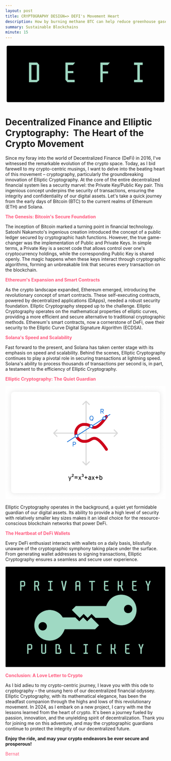 ```yaml
---
layout: post
title: CRYPTOGRAPHY DESIGN=> DEFI's Movement Heart
description: How by burning methane BTC can help reduce greenhouse gases
summary: Sustainable Blockchains
minute: 15
---
```


![BTC-Intro](/assets/images/art/CH4/DEFI.png)

# Decentralized Finance and Elliptic Cryptography:  The Heart of the Crypto Movement

Since my foray into the world of Decentralized Finance (DeFi) in 2016, I've witnessed the remarkable evolution of the crypto space. Today, as I bid farewell to my crypto-centric musings, I want to delve into the beating heart of this movement – cryptography, particularly the groundbreaking innovation of Elliptic Cryptography.
At the core of the entire decentralized financial system lies a security marvel: the Private Key/Public Key pair. This ingenious concept underpins the security of transactions, ensuring the integrity and confidentiality of our digital assets. Let's take a quick journey from the early days of Bitcoin (BTC) to the current realms of Ethereum (ETH) and Solana.

<span style="color:#ff597d">__The Genesis: Bitcoin's Secure Foundation__</span>

The inception of Bitcoin marked a turning point in financial technology. Satoshi Nakamoto's ingenious creation introduced the concept of a public ledger secured by cryptographic hash functions. However, the true game-changer was the implementation of Public and Private Keys.
In simple terms, a Private Key is a secret code that allows control over one's cryptocurrency holdings, while the corresponding Public Key is shared openly. The magic happens when these keys interact through cryptographic algorithms, forming an unbreakable link that secures every transaction on the blockchain.

<span style="color:#ff597d">__Ethereum's Expansion and Smart Contracts__</span>

As the crypto landscape expanded, Ethereum emerged, introducing the revolutionary concept of smart contracts. These self-executing contracts, powered by decentralized applications (DApps), needed a robust security foundation. Elliptic Cryptography stepped up to the challenge.
Elliptic Cryptography operates on the mathematical properties of elliptic curves, providing a more efficient and secure alternative to traditional cryptographic methods. Ethereum's smart contracts, now a cornerstone of DeFi, owe their security to the Elliptic Curve Digital Signature Algorithm (ECDSA).

<span style="color:#ff597d">__Solana's Speed and Scalability__</span>

Fast forward to the present, and Solana has taken center stage with its emphasis on speed and scalability. Behind the scenes, Elliptic Cryptography continues to play a pivotal role in securing transactions at lightning speed. Solana's ability to process thousands of transactions per second is, in part, a testament to the efficiency of Elliptic Cryptography.

<span style="color:#ff597d">__Elliptic Cryptography: The Quiet Guardian__</span>

![Elliptic Cryptography](/assets/images/art/CH4/Curve.png)

Elliptic Cryptography operates in the background, a quiet yet formidable guardian of our digital assets. Its ability to provide a high level of security with relatively smaller key sizes makes it an ideal choice for the resource-conscious blockchain networks that power DeFi.

<span style="color:#ff597d">__The Heartbeat of DeFi Wallets__</span>

Every DeFi enthusiast interacts with wallets on a daily basis, blissfully unaware of the cryptographic symphony taking place under the surface. From generating wallet addresses to signing transactions, Elliptic Cryptography ensures a seamless and secure user experience.

![Elliptic Cryptography](/assets/images/art/CH4/PKP.png)

<span style="color:#ff597d">__Conclusion: A Love Letter to Crypto__</span>

As I bid adieu to my crypto-centric journey, I leave you with this ode to cryptography – the unsung hero of our decentralized financial odyssey. Elliptic Cryptography, with its mathematical elegance, has been the steadfast companion through the highs and lows of this revolutionary movement.
In 2024, as I embark on a new project, I carry with me the lessons learned from the heart of crypto. It's been a journey fueled by passion, innovation, and the unyielding spirit of decentralization. Thank you for joining me on this adventure, and may the cryptographic guardians continue to protect the integrity of our decentralized future.

__Enjoy the ride, and may your crypto endeavors be ever secure and prosperous!__ 

<span style="color:#ff597d">Bernat</span>









